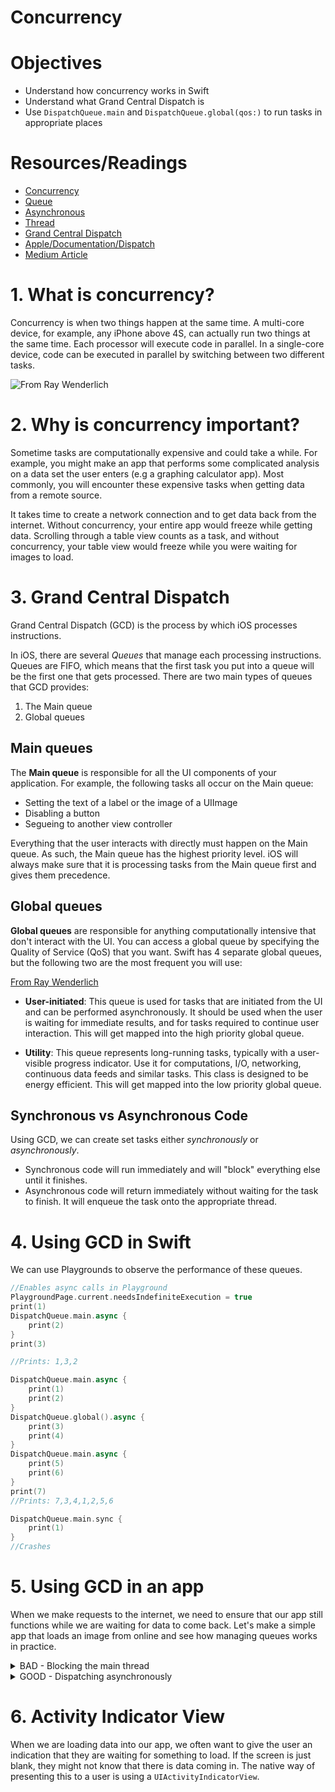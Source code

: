 # Concurrency

# Objectives

- Understand how concurrency works in Swift
- Understand what Grand Central Dispatch is
- Use `DispatchQueue.main` and `DispatchQueue.global(qos:)` to run tasks in appropriate places

# Resources/Readings

- [Concurrency](https://en.wikipedia.org/wiki/Concurrency_(computer_science))
- [Queue](https://en.wikipedia.org/wiki/Queue_(abstract_data_type))
- [Asynchronous](https://en.wikipedia.org/wiki/Asynchronous_I%2FO)
- [Thread](https://en.wikipedia.org/wiki/Thread_(computing))
- [Grand Central Dispatch](https://medium.com/modernnerd-code/grand-central-dispatch-crash-course-for-swift-3-8bf2652c1cb8)
- [Apple/Documentation/Dispatch](https://developer.apple.com/documentation/dispatch)
- [Medium Article](https://medium.com/modernnerd-code/grand-central-dispatch-crash-course-for-swift-3-8bf2652c1cb8)


# 1. What is concurrency?

Concurrency is when two things happen at the same time.  A multi-core device, for example, any iPhone above 4S, can actually run two things at the same time.  Each processor will execute code in parallel.  In a single-core device, code can be executed in parallel by switching between two different tasks.

![From Ray Wenderlich](https://koenig-media.raywenderlich.com/uploads/2014/01/Concurrency_vs_Parallelism.png)


# 2. Why is concurrency important?

Sometime tasks are computationally expensive and could take a while.  For example, you might make an app that performs some complicated analysis on a data set the user enters (e.g a graphing calculator app).  Most commonly, you will encounter these expensive tasks when getting data from a remote source.

It takes time to create a network connection and to get data back from the internet.  Without concurrency, your entire app would freeze while getting data.  Scrolling through a table view counts as a task, and without concurrency, your table view would freeze while you were waiting for images to load.

# 3. Grand Central Dispatch

Grand Central Dispatch (GCD) is the process by which iOS processes instructions.


In iOS, there are several *Queues* that manage each processing instructions.  Queues are FIFO, which means that the first task you put into a queue will be the first one that gets processed.  There are two main types of queues that GCD provides:

1. The Main queue
2. Global queues

## Main queues

The **Main queue** is responsible for all the UI components of your application.  For example, the following tasks all occur on the Main queue:

- Setting the text of a label or the image of a UIImage
- Disabling a button
- Segueing to another view controller

Everything that the user interacts with directly must happen on the Main queue.  As such, the Main queue has the highest priority level.  iOS will always make sure that it is processing tasks from the Main queue first and gives them precedence.


## Global queues

**Global queues** are responsible for anything computationally intensive that don't interact with the UI.  You can access a global queue by specifying the Quality of Service (QoS) that you want.  Swift has 4 separate global queues, but the following two are the most frequent you will use:

[From Ray Wenderlich](https://www.raywenderlich.com/5370-grand-central-dispatch-tutorial-for-swift-4-part-1-2)

- **User-initiated**: This queue is used for tasks that are initiated from the UI and can be performed asynchronously. It should be used when the user is waiting for immediate results, and for tasks required to continue user interaction. This will get mapped into the high priority global queue.

- **Utility**: This queue represents long-running tasks, typically with a user-visible progress indicator. Use it for computations, I/O, networking, continuous data feeds and similar tasks. This class is designed to be energy efficient. This will get mapped into the low priority global queue.


## Synchronous vs Asynchronous Code

Using GCD, we can create set tasks either *synchronously* or *asynchronously*.  

- Synchronous code will run immediately and will "block" everything else until it finishes.
- Asynchronous code will return immediately without waiting for the task to finish. It will enqueue the task onto the appropriate thread.

# 4. Using GCD in Swift

We can use Playgrounds to observe the performance of these queues.

```swift
//Enables async calls in Playground
PlaygroundPage.current.needsIndefiniteExecution = true
print(1)
DispatchQueue.main.async {
    print(2)
}
print(3)

//Prints: 1,3,2
```

```swift
DispatchQueue.main.async {
    print(1)
    print(2)
}
DispatchQueue.global().async {
    print(3)
    print(4)
}
DispatchQueue.main.async {
    print(5)
    print(6)
}
print(7)
//Prints: 7,3,4,1,2,5,6
```

```swift
DispatchQueue.main.sync {
    print(1)
}
//Crashes
```

# 5. Using GCD in an app

When we make requests to the internet, we need to ensure that our app still functions while we are waiting for data to come back.  Let's make a simple app that loads an image from online and see how managing queues works in practice.

<details>
<summary>BAD - Blocking the main thread</summary>

```swift
class ViewController: UIViewController {

    @IBOutlet weak var imageView: UIImageView!

    func loadImage() {
        let urlStr = "https://apod.nasa.gov/apod/image/1711/OrionDust_Battistella_1824.jpg"
        guard let url = URL(string: urlStr) else { return }
        let data = try! Data(contentsOf: url)
        let onlineImage = UIImage(data: data)
        print("setting image")
        self.imageView.image = onlineImage
        print("just dispatched back to main queue")
    }

    @IBAction func loadImageButtonPressed(_ sender: UIButton) {
        loadImage()
        print("just called load image")
        sender.isEnabled = false
    }
}
```
</details>


<details>
<summary> GOOD - Dispatching asynchronously</summary>

```swift
class ViewController: UIViewController {

    @IBOutlet weak var imageView: UIImageView!

    func loadImage() {
        let urlStr = "https://apod.nasa.gov/apod/image/1711/OrionDust_Battistella_1824.jpg"
        guard let url = URL(string: urlStr) else { return }
        DispatchQueue.global(qos: .userInitiated).async {
            let data = try! Data(contentsOf: url)
            let onlineImage = UIImage(data: data)
            DispatchQueue.main.async {
                print("setting image")
                self.imageView.image = onlineImage
            }
            print("just dispatched back to main queue")
        }
    }

    @IBAction func loadImageButtonPressed(_ sender: UIButton) {
        loadImage()
        print("just called load image")
        sender.isEnabled = false
    }
}
```

</details>

# 6. Activity Indicator View

When we are loading data into our app, we often want to give the user an indication that they are waiting for something to load.  If the screen is just blank, they might not know that there is data coming in.  The native way of presenting this to a user is using a `UIActivityIndicatorView`.  
